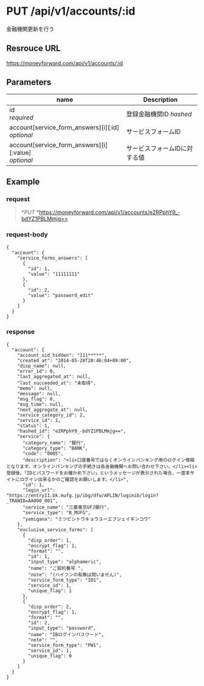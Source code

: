 # PUT /api/v1/accounts/:id
金融機関更新を行う

## Resrouce URL
https://moneyforward.com/api/v1/accounts/:id

## Parameters
name | Description 
-----------|------------------------
id <br> *required* | 登録金融機関ID *hashed*
account[service_form_answers][i][:id] <br> *optional* | サービスフォームID
account[service_form_answers][i][:value] <br> *optional* | サービスフォームIDに対する値

## Example

### request

> **PUT* *https://moneyforward.com/api/v1/accounts/e2RPphY9_-bdYZ1PBLMmjg==

### request-body

    {
      "account": {
        "service_forms_answers": [
          {
            "id": 1,
            "value": "11111111"
          },
          {
            "id": 2,
            "value": "password_edit"
          }
        ]
      }
    }

### response

    {
      "account": {
        "account_uid_hidden": "111*****",
        "created_at": "2014-05-28T20:46:04+09:00",
        "disp_name": null,
        "error_id": 0,
        "last_aggregated_at": null,
        "last_succeeded_at": "未取得",
        "memo": null,
        "message": null,
        "msg_flag": 0,
        "msg_time": null,
        "next_aggregate_at": null,
        "service_category_id": 2,
        "service_id": 1,
        "status": 1,
        "hashed_id": "e2RPphY9_-bdYZ1PBLMmjg==",
        "service": {
          "category_name": "銀行",
          "category_type": "BANK",
          "code": "0005",
          "description": "<li>口座番号ではなくオンラインバンキング用のログイン情報となります。オンラインバンキングの手続きは各金融機関へお問い合わせ下さい。</li><li>登録後、「IDとパスワードをお確かめ下さい」というメッセージが表示された場合、一度本サイトにログイン出来るかのご確認をお願いします。</li>",
          "id": 1,
          "login_url": "https://entry11.bk.mufg.jp/ibg/dfw/APLIN/loginib/login?_TRANID=AA000_001",
          "service_name": "三菱東京UFJ銀行",
          "service_type": "B_MUFG",
          "yomigana": "ミツビシトウキョウユーエフジェイギンコウ"
        },
        "exclusive_service_forms": [
          {
            "disp_order": 1,
            "encrypt_flag": 1,
            "format": "",
            "id": 1,
            "input_type": "alphameric",
            "name": "ご契約番号 ",
            "note": "(ハイフンの有無は問いません)",
            "service_form_type": "ID1",
            "service_id": 1,
            "unique_flag": 1
          },
          {
            "disp_order": 2,
            "encrypt_flag": 1,
            "format": "",
            "id": 2,
            "input_type": "password",
            "name": "IBログインパスワード",
            "note": "",
            "service_form_type": "PW1",
            "service_id": 1,
            "unique_flag": 0
          }
        ]
      }
    }